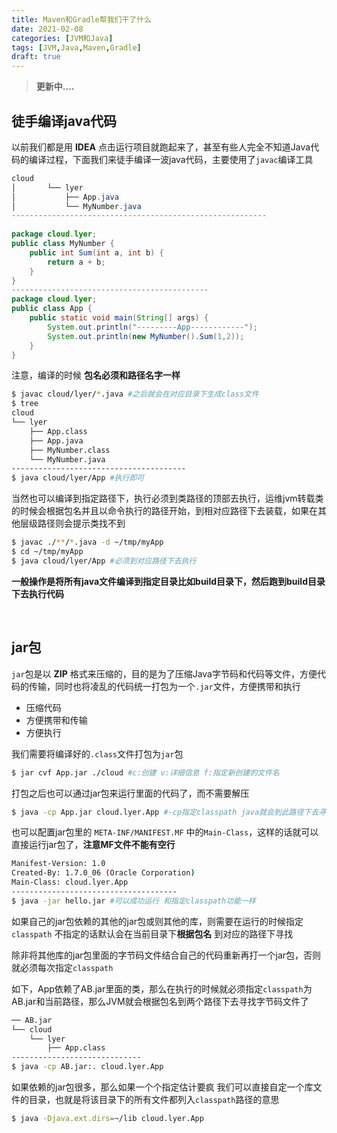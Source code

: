 ```yaml
---
title: Maven和Gradle帮我们干了什么
date: 2021-02-08
categories: [JVM和Java]
tags: [JVM,Java,Maven,Gradle]
draft: true
---
```


> **更新中....**

## 徒手编译java代码

以前我们都是用 **IDEA** 点击运行项目就跑起来了，甚至有些人完全不知道Java代码的编译过程，下面我们来徒手编译一波java代码，主要使用了`javac`编译工具

```java
cloud
│       └── lyer
│           ├── App.java
│           └── MyNumber.java
---------------------------------------------------------
    
package cloud.lyer;
public class MyNumber {
    public int Sum(int a, int b) {
        return a + b;
    }
}
--------------------------------------------
package cloud.lyer;
public class App {
    public static void main(String[] args) {
        System.out.println("---------App------------");
        System.out.println(new MyNumber().Sum(1,2));
    }
}
```

注意，编译的时候 **包名必须和路径名字一样**

```bash
$ javac cloud/lyer/*.java #之后就会在对应目录下生成class文件
$ tree
cloud
└── lyer
    ├── App.class
    ├── App.java
    ├── MyNumber.class
    └── MyNumber.java
---------------------------------------
$ java cloud/lyer/App #执行即可
```

当然也可以编译到指定路径下，执行必须到类路径的顶部去执行，运维jvm转载类的时候会根据包名并且以命令执行的路径开始，到相对应路径下去装载，如果在其他层级路径则会提示类找不到

```bash
$ javac ./**/*.java -d ~/tmp/myApp
$ cd ~/tmp/myApp
$ java cloud/lyer/App #必须到对应路径下去执行
```

**一般操作是将所有java文件编译到指定目录比如build目录下，然后跑到build目录下去执行代码**

​    

## jar包

`jar`包是以 **ZIP** 格式来压缩的，目的是为了压缩Java字节码和代码等文件，方便代码的传输，同时也将凌乱的代码统一打包为一个`.jar`文件，方便携带和执行

- 压缩代码
- 方便携带和传输
- 方便执行

我们需要将编译好的`.class`文件打包为`jar`包

```bash
$ jar cvf App.jar ./cloud #c:创建 v:详细信息 f:指定新创建的文件名 
```

打包之后也可以通过jar包来运行里面的代码了，而不需要解压

```bash
$ java -cp App.jar cloud.lyer.App #-cp指定classpath java就会到此路径下去寻找字节码文件
```

也可以配置jar包里的 `META-INF/MANIFEST.MF` 中的`Main-Class`，这样的话就可以直接运行jar包了，**注意MF文件不能有空行**

```bash
Manifest-Version: 1.0
Created-By: 1.7.0_06 (Oracle Corporation)
Main-Class: cloud.lyer.App
-------------------------------------
$ java -jar hello.jar #可以成功运行 和指定classpath功能一样
```

如果自己的jar包依赖的其他的jar包或则其他的库，则需要在运行的时候指定`classpath` 不指定的话默认会在当前目录下**根据包名** 到对应的路径下寻找

除非将其他库的jar包里面的字节码文件结合自己的代码重新再打一个jar包，否则就必须每次指定`classpath`

如下，App依赖了AB.jar里面的类，那么在执行的时候就必须指定`classpath`为AB.jar和当前路径，那么JVM就会根据包名到两个路径下去寻找字节码文件了

```bash
── AB.jar
└── cloud
    └── lyer
        ├── App.class
-----------------------------
$ java -cp AB.jar:. cloud.lyer.App
```

如果依赖的jar包很多，那么如果一个个指定估计要疯 我们可以直接自定一个库文件的目录，也就是将该目录下的所有文件都列入`classpath`路径的意思    

```bash
$ java -Djava.ext.dirs=~/lib cloud.lyer.App
```

​    

